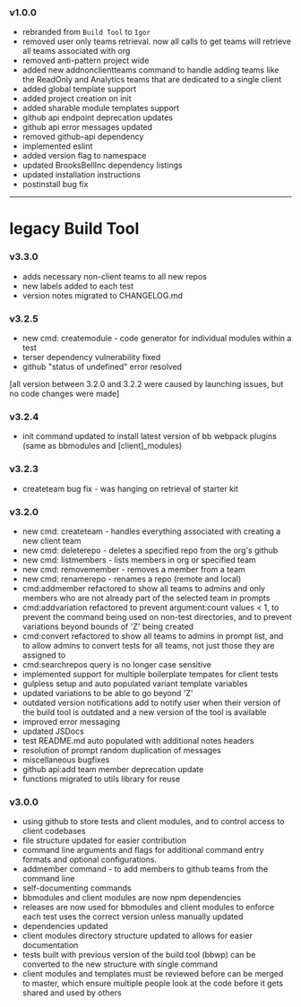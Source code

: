 ### v1.0.0
- rebranded from `Build Tool` to `Igor`
- removed user only teams retrieval. now all calls to get teams will retrieve all teams associated with org
- removed anti-pattern project wide
- added new addnonclientteams command to handle adding teams like the ReadOnly and Analytics teams that are dedicated to a single client
- added global template support
- added project creation on init
- added sharable module templates support
- github api endpoint deprecation updates
- github api error messages updated
- removed github-api dependency
- implemented eslint
- added version flag to namespace
- updated BrooksBellInc dependency listings
- updated installation instructions
- postinstall bug fix

-----

# legacy Build Tool

### v3.3.0  
- adds necessary non-client teams to all new repos
- new labels added to each test
- version notes migrated to CHANGELOG.md

### v3.2.5
- new cmd: createmodule - code generator for individual modules within a test
- terser dependency vulnerability fixed
- github "status of undefined" error resolved

[all version between 3.2.0 and 3.2.2 were caused by launching issues, but no code changes were made]

### v3.2.4
- init command updated to install latest version of bb webpack plugins (same as bbmodules and [client]\_modules)

### v3.2.3
- createteam bug fix - was hanging on retrieval of starter kit

### v3.2.0
- new cmd: createteam - handles everything associated with creating a new client team  
- new cmd: deleterepo - deletes a specified repo from the org's github    
- new cmd: listmembers - lists members in org or specified team  
- new cmd: removemember - removes a member from a team  
- new cmd: renamerepo - renames a repo (remote and local)  
- cmd:addmember refactored to show all teams to admins and only members who are not already part of the selected team in prompts  
- cmd:addvariation refactored to prevent argument:count values < 1, to prevent the command being used on non-test directories, and to prevent variations beyond bounds of 'Z' being created  
- cmd:convert refactored to show all teams to admins in prompt list, and to allow admins to convert tests for all teams, not just those they are assigned to  
- cmd:searchrepos query is no longer case sensitive  
- implemented support for multiple boilerplate tempates for client tests
- gulpless setup and auto populated variant template variables  
- updated variations to be able to go beyond 'Z'
- outdated version notifications add to notify user when their version of the build tool is outdated and a new version of the tool is available
- improved error messaging  
- updated JSDocs
- test README.md auto populated with additional notes headers  
- resolution of prompt random duplication of messages  
- miscellaneous bugfixes  
- github api:add team member deprecation update  
- functions migrated to utils library for reuse

### v3.0.0
- using github to store tests and client modules, and to control access to client codebases
- file structure updated for easier contribution
- command line arguments and flags for additional command entry formats and optional configurations.
- addmember command - to add members to github teams from the command line
- self-documenting commands
- bbmodules and client modules are now npm dependencies
- releases are now used for bbmodules and client modules to enforce each test uses the correct version unless manually updated
- dependencies updated
- client modules directory structure updated to allows for easier documentation
- tests built with previous version of the build tool (bbwp) can be converted to the new structure with single command
- client modules and templates must be reviewed before can be merged to master, which ensure multiple people look at the code before it gets shared and used by others 
